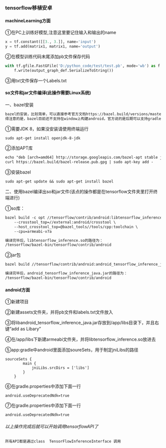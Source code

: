### tensorflow移植安卓

#### machineLearning方面
①在PC上训练好模型,注意这里要记住输入和输出的name

```python
x = tf.constant([[3., 3.]], name='input')
y = tf.add(matrix1, matrix1, name='output')
```

②在模型训练代码末尾添加pb文件保存代码

```python
with tf.gfile.FastGFile('D:/python_code/test/test.pb', mode='wb') as f:
    f.write(output_graph_def.SerializeToString())
```

③用txt文件保存一个Labels.txt
　
#### so文件和jar文件编译(此操作需要Linux系统)
一、bazel安装

```txt
bazel的安装，比较简单，可以直接参考官方文档https://bazel.build/versions/master/docs/install.html ，但值
得注意的是，bazel目前还不支持在window上构建android，官方说的是后期可以支持gradle。
```
①需要JDK 8，如果没安装请使用终端运行
```txt
sudo apt-get install openjdk-8-jdk
```
②添加APT库
```txt
echo "deb [arch=amd64] http://storage.googleapis.com/bazel-apt stable jdk1.8" | sudo tee /etc/apt/sources.list.d/bazel.list`
curl https://bazel.build/bazel-release.pub.gpg | sudo apt-key add -
```
③安装bazel
```txt
sudo apt-get update && sudo apt-get install bazel
```
二、使用bazel编译出so和jar文件(该点的操作都是在tensorflow文件夹里打开终端进行)

①so库：
```txt
bazel build -c opt //tensorflow/contrib/android:libtensorflow_inference.so \
    --crosstool_top=//external:android/crosstool \
    --host_crosstool_top=@bazel_tools//tools/cpp:toolchain \
    --cpu=armeabi-v7a

编译完毕后，libtensorflow_inference.so的路径为： 
/tensorflow/bazel-bin/tensorflow/contrib/android
```
②jar包
```txt
bazel build //tensorflow/contrib/android:android_tensorflow_inference_java

编译完毕后，android_tensorflow_inference_java.jar的路径为： 
/tensorflow/bazel-bin/tensorflow/contrib/android
```

#### android方面

①新建项目

②新建assets文件夹，并将pb文件和labels.txt文件放入

③将libandroid_tensorflow_inference_java.jar存放到/app/libs目录下，并且右键“add as Libary”

④在/app/libs下新建armeabi文件夹，并将libtensorflow_inference.so放进去

⑤app:gradle中android里面添加soureSets，用于制定jniLibs的路径
```xmln
sourceSets {
        main {
            jniLibs.srcDirs = ['libs']
        }
    }
```
⑥在gradle.properties中添加下面一行
```xmln
android.useDeprecatedNdk=true
```
⑦在gradle.properties中添加下面一行
```xmln
android.useDeprecatedNdk=true
```

###### 以上操作完成后就可以开始调用tensorflowAPI了
```txt
所有API都是通过class  TensorFlowInferenceInterface 调用
```
